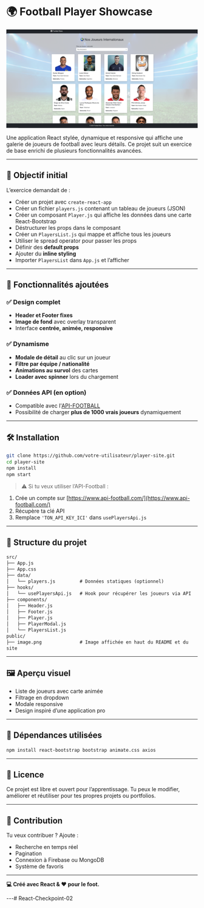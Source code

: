 # 🌍 Football Player Showcase

![Football Banner](./image.png)

Une application React stylée, dynamique et responsive qui affiche une galerie de joueurs de football avec leurs détails. Ce projet suit un exercice de base enrichi de plusieurs fonctionnalités avancées.

---

## 📘 Objectif initial

L’exercice demandait de :

- Créer un projet avec `create-react-app`
- Créer un fichier `players.js` contenant un tableau de joueurs (JSON)
- Créer un composant `Player.js` qui affiche les données dans une carte React-Bootstrap
- Déstructurer les props dans le composant
- Créer un `PlayersList.js` qui mappe et affiche tous les joueurs
- Utiliser le spread operator pour passer les props
- Définir des **default props**
- Ajouter du **inline styling**
- Importer `PlayersList` dans `App.js` et l’afficher

---

## 🚀 Fonctionnalités ajoutées

### ✅ Design complet
- **Header et Footer fixes**
- **Image de fond** avec overlay transparent
- Interface **centrée, animée, responsive**

### ✅ Dynamisme
- **Modale de détail** au clic sur un joueur
- **Filtre par équipe / nationalité**
- **Animations au survol** des cartes
- **Loader avec spinner** lors du chargement

### ✅ Données API (en option)
- Compatible avec l'[API-FOOTBALL](https://www.api-football.com/)
- Possibilité de charger **plus de 1000 vrais joueurs** dynamiquement

---

## 🛠️ Installation

```bash
git clone https://github.com/votre-utilisateur/player-site.git
cd player-site
npm install
npm start
````

> ⚠️ Si tu veux utiliser l’API-Football :

1. Crée un compte sur [https://www.api-football.com/](https://www.api-football.com/)
2. Récupère ta clé API
3. Remplace `'TON_API_KEY_ICI'` dans `usePlayersApi.js`

---

## 📂 Structure du projet

```
src/
├── App.js
├── App.css
├── data/
│   └── players.js         # Données statiques (optionnel)
├── hooks/
│   └── usePlayersApi.js   # Hook pour récupérer les joueurs via API
├── components/
│   ├── Header.js
│   ├── Footer.js
│   ├── Player.js
│   ├── PlayerModal.js
│   └── PlayersList.js
public/
├── image.png              # Image affichée en haut du README et du site
```

---

## 🖼️ Aperçu visuel

* Liste de joueurs avec carte animée
* Filtrage en dropdown
* Modale responsive
* Design inspiré d’une application pro

---

## 📌 Dépendances utilisées

```bash
npm install react-bootstrap bootstrap animate.css axios
```

---

## 📄 Licence

Ce projet est libre et ouvert pour l’apprentissage. Tu peux le modifier, améliorer et réutiliser pour tes propres projets ou portfolios.

---

## 🙌 Contribution

Tu veux contribuer ? Ajoute :

* Recherche en temps réel
* Pagination
* Connexion à Firebase ou MongoDB
* Système de favoris

---

**💻 Créé avec React & ❤️ pour le foot.**

---# React-Checkpoint-02
